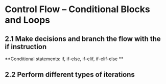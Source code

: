 # Control Flow – Conditional Blocks and Loops

## 2.1 Make decisions and branch the flow with the if instruction

**Conditional statements: if, if-else, if-elif, if-elif-else **

## 2.2  Perform different types of iterations
